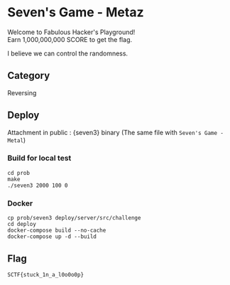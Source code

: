 # Seven's Game - Metaz
Welcome to Fabulous Hacker's Playground!  
Earn 1,000,000,000 SCORE to get the flag.  

I believe we can control the randomness.

## Category
Reversing

## Deploy
Attachment in public : {seven3} binary
(The same file with `Seven's Game - Metal`)

### Build for local test
```
cd prob
make
./seven3 2000 100 0
```

### Docker
```
cp prob/seven3 deploy/server/src/challenge
cd deploy
docker-compose build --no-cache
docker-compose up -d --build
```

## Flag
`SCTF{stuck_1n_a_l0o0o0p}`

